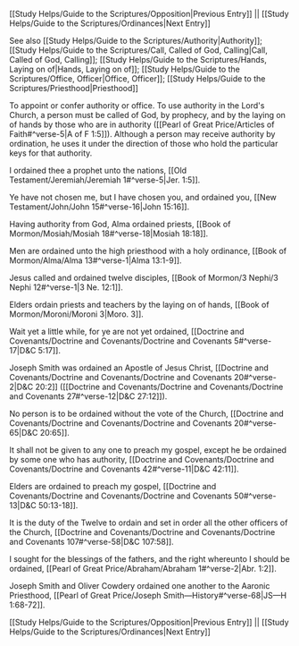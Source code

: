 [[Study Helps/Guide to the Scriptures/Opposition|Previous Entry]]  ||  [[Study Helps/Guide to the Scriptures/Ordinances|Next Entry]]

 See also [[Study Helps/Guide to the Scriptures/Authority|Authority]]; [[Study Helps/Guide to the Scriptures/Call, Called of God, Calling|Call, Called of God, Calling]]; [[Study Helps/Guide to the Scriptures/Hands, Laying on of|Hands, Laying on of]]; [[Study Helps/Guide to the Scriptures/Office, Officer|Office, Officer]]; [[Study Helps/Guide to the Scriptures/Priesthood|Priesthood]]

 To appoint or confer authority or office. To use authority in the Lord's Church, a person must be called of God, by prophecy, and by the laying on of hands by those who are in authority ([[Pearl of Great Price/Articles of Faith#^verse-5|A of F 1:5]]). Although a person may receive authority by ordination, he uses it under the direction of those who hold the particular keys for that authority.

 I ordained thee a prophet unto the nations, [[Old Testament/Jeremiah/Jeremiah 1#^verse-5|Jer. 1:5]].

 Ye have not chosen me, but I have chosen you, and ordained you, [[New Testament/John/John 15#^verse-16|John 15:16]].

 Having authority from God, Alma ordained priests, [[Book of Mormon/Mosiah/Mosiah 18#^verse-18|Mosiah 18:18]].

 Men are ordained unto the high priesthood with a holy ordinance, [[Book of Mormon/Alma/Alma 13#^verse-1|Alma 13:1-9]].

 Jesus called and ordained twelve disciples, [[Book of Mormon/3 Nephi/3 Nephi 12#^verse-1|3 Ne. 12:1]].

 Elders ordain priests and teachers by the laying on of hands, [[Book of Mormon/Moroni/Moroni 3|Moro. 3]].

 Wait yet a little while, for ye are not yet ordained, [[Doctrine and Covenants/Doctrine and Covenants/Doctrine and Covenants 5#^verse-17|D&C 5:17]].

 Joseph Smith was ordained an Apostle of Jesus Christ, [[Doctrine and Covenants/Doctrine and Covenants/Doctrine and Covenants 20#^verse-2|D&C 20:2]] ([[Doctrine and Covenants/Doctrine and Covenants/Doctrine and Covenants 27#^verse-12|D&C 27:12]]).

 No person is to be ordained without the vote of the Church, [[Doctrine and Covenants/Doctrine and Covenants/Doctrine and Covenants 20#^verse-65|D&C 20:65]].

 It shall not be given to any one to preach my gospel, except he be ordained by some one who has authority, [[Doctrine and Covenants/Doctrine and Covenants/Doctrine and Covenants 42#^verse-11|D&C 42:11]].

 Elders are ordained to preach my gospel, [[Doctrine and Covenants/Doctrine and Covenants/Doctrine and Covenants 50#^verse-13|D&C 50:13-18]].

 It is the duty of the Twelve to ordain and set in order all the other officers of the Church, [[Doctrine and Covenants/Doctrine and Covenants/Doctrine and Covenants 107#^verse-58|D&C 107:58]].

 I sought for the blessings of the fathers, and the right whereunto I should be ordained, [[Pearl of Great Price/Abraham/Abraham 1#^verse-2|Abr. 1:2]].

 Joseph Smith and Oliver Cowdery ordained one another to the Aaronic Priesthood, [[Pearl of Great Price/Joseph Smith—History#^verse-68|JS—H 1:68-72]].

[[Study Helps/Guide to the Scriptures/Opposition|Previous Entry]]  ||  [[Study Helps/Guide to the Scriptures/Ordinances|Next Entry]]